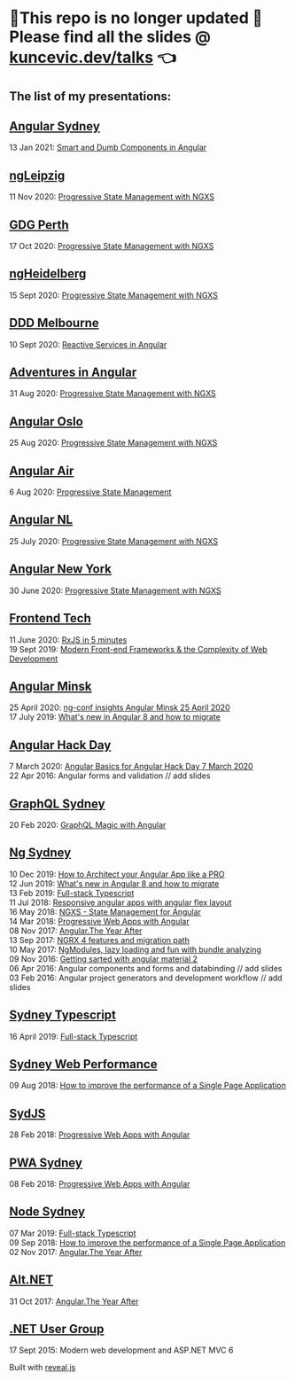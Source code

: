 # 🚨This repo is no longer updated 🚨 <br/> Please find all the slides @ [kuncevic.dev/talks](https://kuncevic.dev/talks) 👈

## The list of my presentations:

## [Angular Sydney](https://meetup.com/Angular-sydney)

13 Jan 2021: [Smart and Dumb Components in Angular](https://kuncevic.dev/talks#smart-and-dumb-components-in-angular)  

## [ngLeipzig](https://ngleipzig.de)

11 Nov 2020: [Progressive State Management with NGXS](https://kuncevic.dev/talks#progressive-state-management-with-ngxs)

## [GDG Perth](https://meetup.com/gdgperth)

17 Oct 2020: [Progressive State Management with NGXS](https://kuncevic.dev/talks#progressive-state-management-with-ngxs)

## [ngHeidelberg](https://angular-heidelberg.de)

15 Sept 2020: [Progressive State Management with NGXS](https://kuncevic.dev/talks#progressive-state-management-with-ngxs)

## [DDD Melbourne](https://dddmelbourne.com)

10 Sept 2020: [Reactive Services in Angular](https://kuncevic.dev/talks#reactive-services-in-angular)

## [Adventures in Angular](https://devchat.tv/podcasts/adv-in-angular)

31 Aug 2020: [Progressive State Management with NGXS](https://kuncevic.dev/talks#progressive-state-management-with-ngxs)

## [Angular Oslo](https://meetup.com/AngularJS-Oslo/)

25 Aug 2020: [Progressive State Management with NGXS](https://kuncevic.dev/talks#progressive-state-management-with-ngxs)

## [Angular Air](https://angularair.com)

6 Aug 2020: [Progressive State Management](https://kuncevic.dev/talks#progressive-state-management-with-ngxs)

## [Angular NL](https://angularnl.com)

25 July 2020: [Progressive State Management with NGXS](https://kuncevic.dev/talks#progressive-state-management-with-ngxs)

## [Angular New York](https://meetup.com/AngularNYC)

30 June 2020: [Progressive State Management with NGXS](https://kuncevic.dev/talks#progressive-state-management-with-ngxs)

## [Frontend Tech](https://meetup.com/frontendtech)

11 June 2020: [RxJS in 5 minutes](https://kuncevic.dev/talks#rxjs-in-5-minutes)  
19 Sept 2019: [Modern Front-end Frameworks & the Complexity of Web Development](https://kuncevic.dev/talks#modern-front-end-frameworks-and-the-complexity-of-web-development)

## [Angular Minsk](https://meetup.com/Angular-Minsk)

25 April 2020: [ng-conf insights Angular Minsk 25 April 2020](https://kuncevic.dev/talks#ng-conf-insights-angular-minsk-25-april-2020)  
17 July 2019: [What's new in Angular 8 and how to migrate](https://kuncevic.dev/talks#what-is-new-in-angular-8-and-how-to-migrate)

## [Angular Hack Day](http://angularhackday.com)

7 March 2020: [Angular Basics for Angular Hack Day 7 March 2020](https://kuncevic.dev/talks#angular-basics-for-angular-hack-day-7-march-2020)  
22 Apr 2016: Angular forms and validation // add slides

## [GraphQL Sydney](https://meetup.com/GraphQL-Sydney/)

20 Feb 2020: [GraphQL Magic with Angular ](https://kuncevic.dev/talks#graphql-magic-with-angular)

## [Ng Sydney](https://meetup.com/ng-sydney)

10 Dec 2019: [How to Architect your Angular App like a PRO ](https://kuncevic.dev/talks#how-to-architect-your-angular-app-like-a-pro)  
12 Jun 2019: [What's new in Angular 8 and how to migrate](https://kuncevic.dev/talks#what-is-new-in-angular-8-and-how-to-migrate)  
13 Feb 2019: [Full-stack Typescript](https://kuncevic.dev/talks#full-stack-typescript)  
11 Jul 2018: [Responsive angular apps with angular flex layout](https://kuncevic.dev/talks#responsive-angular-apps-with-angular-flex-layout)  
16 May 2018: [NGXS - State Management for Angular](https://kuncevic.dev/talks#ngxs-state-management-for-angular)  
14 Mar 2018: [Progressive Web Apps with Angular](https://kuncevic.dev/talks#progressive-web-apps-with-angular)  
08 Nov 2017: [Angular.The Year After](https://kuncevic.dev/talks#angular-the-year-after)  
13 Sep 2017: [NGRX 4 features and migration path](https://kuncevic.dev/talks#ngrx-4-features-and-migration-path)  
10 May 2017: [NgModules, lazy loading and fun with bundle analyzing](https://kuncevic.dev/talks#ng-modules-lazy-loading-and-fun-with-bundle-analyzing)  
09 Nov 2016: [Getting sarted with angular material 2](https://kuncevic.dev/talks#getting-sarted-with-angular-material-2)  
06 Apr 2016: Angular components and forms and databinding // add slides  
03 Feb 2016: Angular project generators and development workflow // add slides

## [Sydney Typescript](https://meetup.com/Sydney-TypeScript)

16 April 2019: [Full-stack Typescript](https://kuncevic.dev/talks#full-stack-typescript)

## [Sydney Web Performance](https://meetup.com/Sydney-Web-Performance/)

09 Aug 2018: [How to improve the performance of a Single Page Application](https://kuncevic.dev/talks#how-to-improve-the-performance-of-a-single-page-application)

## [SydJS](https://meetup.com/SydJS-Classic)

28 Feb 2018: [Progressive Web Apps with Angular](https://kuncevic.dev/talks#progressive-web-apps-with-angular)

## [PWA Sydney](https://meetup.com/Sydney-Progressive-Web-Apps-SydPWA/)

08 Feb 2018: [Progressive Web Apps with Angular](https://kuncevic.dev/talks#progressive-web-apps-with-angular)

## [Node Sydney](https://meetup.com/node-sydney)

07 Mar 2019: [Full-stack Typescript](https://kuncevic.dev/talks#full-stack-typescript)  
09 Sep 2018: [How to improve the performance of a Single Page Application](https://kuncevic.dev/talks#how-to-improve-the-performance-of-a-single-page-application)  
02 Nov 2017: [Angular.The Year After](https://kuncevic.dev/talks#angular-the-year-after)

## [Alt.NET](https://meetup.com/Sydney-Alt-Net)

31 Oct 2017: [Angular.The Year After](https://kuncevic.dev/talks#angular-the-year-after)

## [.NET User Group](https://www.meetup.com/NET-User-Group-Minsk)

17 Sept 2015: Modern web development and ASP.NET MVC 6

Built with [reveal.js](https://github.com/hakimel/reveal.js)
